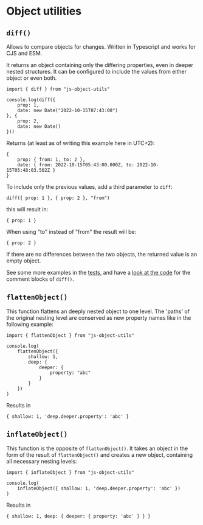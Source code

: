 # Object utilities

## `diff()`

Allows to compare objects for changes. Written in Typescript and works for CJS and ESM.

It returns an object containing only the differing properties, even in deeper nested structures.
It can be configured to include the values from either object or even both.

    import { diff } from "js-object-utils"

    console.log(diff({
        prop: 1,
        date: new Date("2022-10-15T07:43:00")
    }, {
        prop: 2,
        date: new Date()
    }))

Returns (at least as of writing this example here in UTC+2):

    {
        prop: { from: 1, to: 2 },
        date: { from: 2022-10-15T05:43:00.000Z, to: 2022-10-15T05:48:03.502Z }
    }

To include only the previous values, add a third parameter to `diff`:

    diff({ prop: 1 }, { prop: 2 }, "from")

this will result in:

    { prop: 1 }

When using "to" instead of "from" the result will be:

    { prop: 2 }

If there are no differences between the two objects, the returned value is an empty object.

See some more examples in the [tests](./src/objectUtils.test.ts), and have a [look at the code](./src/index.ts) for the comment blocks of `diff()`. 

## `flattenObject()`

This function flattens an deeply nested object to one level. The 'paths' of the original nesting level are conserved as new property names like in the following example:

    import { flattenObject } from "js-object-utils"

    console.log(
        flattenObject({
            shallow: 1,
            deep: {
                deeper: {
                    property: "abc"
                }
            }
        })
    )

Results in

    { shallow: 1, 'deep.deeper.property': 'abc' }

## `inflateObject()`

This function is the opposite of `flattenObject()`. It takes an object in the form of the result of `flattenObject()` and creates a new object, containing all necessary nesting levels:

    import { inflateObject } from "js-object-utils"

    console.log(
        inflateObject({ shallow: 1, 'deep.deeper.property': 'abc' })
    )

Results in

    { shallow: 1, deep: { deeper: { property: 'abc' } } }
